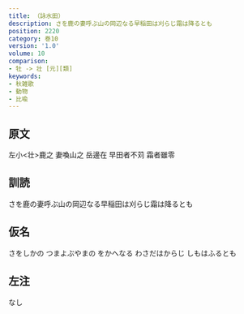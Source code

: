 ```yaml
---
title: （詠水田）
description: さを鹿の妻呼ぶ山の岡辺なる早稲田は刈らじ霜は降るとも
position: 2220
category: 巻10
version: '1.0'
volume: 10
comparison:
- 牡 -> 壮 [元][類]
keywords:
- 秋雑歌
- 動物
- 比喩
---
```


## 原文

左小<壮>鹿之 妻喚山之 岳邊在 早田者不苅 霜者雖零

## 訓読

さを鹿の妻呼ぶ山の岡辺なる早稲田は刈らじ霜は降るとも

## 仮名

さをしかの つまよぶやまの をかへなる わさだはからじ しもはふるとも

## 左注

なし

